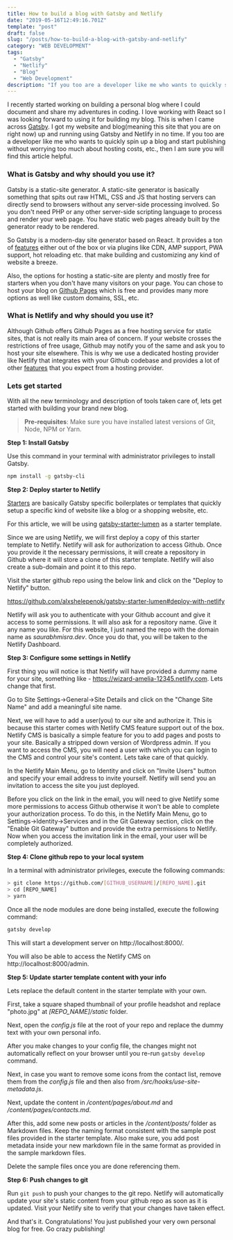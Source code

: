 ```yaml
---
title: How to build a blog with Gatsby and Netlify
date: "2019-05-16T12:49:16.701Z"
template: "post"
draft: false
slug: "/posts/how-to-build-a-blog-with-gatsby-and-netlify"
category: "WEB DEVELOPMENT"
tags:
  - "Gatsby"
  - "Netlify"
  - "Blog"
  - "Web Development"
description: "If you too are a developer like me who wants to quickly spin up a blog and start publishing without worrying too much about hosting costs, etc., then I am sure you will find this article helpful."
---
```


I recently started working on building a personal blog where I could document and share my adventures in coding. I love working with React so I was looking forward to using it for building my blog. This is when I came across [Gatsby](https://www.gatsbyjs.org). I got my website and blog(meaning this site that you are on right now) up and running using Gatsby and Netlify in no time. If you too are a developer like me who wants to quickly spin up a blog and start publishing without worrying too much about hosting costs, etc., then I am sure you will find this article helpful.

### What is Gatsby and why should you use it?

Gatsby is a static-site generator. A static-site generator is basically something that spits out raw HTML, CSS and JS that hosting servers can directly send to browsers without any server-side processing involved. So you don't need PHP or any other server-side scripting language to process and render your web page. You have static web pages already built by the generator ready to be rendered.

So Gatsby is a modern-day site generator based on React. It provides a ton of [features](https://www.gatsbyjs.org/features/) either out of the box or via plugins like CDN, AMP support, PWA support, hot reloading etc. that make building and customizing any kind of website a breeze.

Also, the options for hosting a static-site are plenty and mostly free for starters when you don't have many visitors on your page. You can chose to host your blog on [Github Pages](https://pages.github.com/) which is free and provides many more options as well like custom domains, SSL, etc.

### What is Netlify and why should you use it?

Although Github offers Github Pages as a free hosting service for static sites, that is not really its main area of concern. If your website crosses the restrictions of free usage, Github may notify you of the same and ask you to host your site elsewhere. This is why we use a dedicated hosting provider like Netlify that integrates with your Github codebase and provides a lot of other [features](https://www.netlify.com/github-pages-vs-netlify/) that you expect from a hosting provider.

### Lets get started

With all the new terminology and description of tools taken care of, lets get started with building your brand new blog.

> **Pre-requisites**: Make sure you have installed latest versions of Git, Node, NPM or Yarn.

**Step 1: Install Gatsby**

Use this command in your terminal with administrator privileges to install Gatsby.

```bash
npm install -g gatsby-cli
```

**Step 2: Deploy starter to Netlify**

[Starters](https://www.gatsbyjs.org/docs/starters/) are basically Gatsby specific boilerplates or templates that quickly setup a specific kind of website like a blog or a shopping website, etc.

For this article, we will be using [gatsby-starter-lumen](http://github.com/alxshelepenok/gatsby-starter-lumen) as a starter template.

Since we are using Netlify, we will first deploy a copy of this starter template to Netlify. Netlify will ask for authorization to access Github. Once you provide it the necessary permissions, it will create a repository in Github where it will store a clone of this starter template. Netlify will also create a sub-domain and point it to this repo.

Visit the starter github repo using the below link and click on the "Deploy to Netlify" button.

https://github.com/alxshelepenok/gatsby-starter-lumen#deploy-with-netlify

Netlify will ask you to authenticate with your Github account and give it access to some permissions. It will also ask for a repository name. Give it any name you like. For this website, I just named the repo with the domain name as _saurabhmisra.dev_. Once you do that, you will be taken to the Netlify Dashboard.

**Step 3: Configure some settings in Netlify**

First thing you will notice is that Netlify will have provided a dummy name for your site, something like - https://wizard-amelia-12345.netlify.com. Lets change that first.

Go to Site Settings->General->Site Details and click on the "Change Site Name" and add a meaningful site name.

Next, we will have to add a user(you) to our site and authorize it. This is because this starter comes with Netlify CMS feature support out of the box. Netlify CMS is basically a simple feature for you to add pages and posts to your site. Basically a stripped down version of Wordpress admin. If you want to access the CMS, you will need a user with which you can login to the CMS and control your site's content. Lets take care of that quickly.

In the Netlify Main Menu, go to Identity and click on "Invite Users" button and specify your email address to invite yourself. Netlify will send you an invitation to access the site you just deployed.

Before you click on the link in the email, you will need to give Netlify some more permissions to access Github otherwise it won't be able to complete your authorization process. To do this, in the Netlify Main Menu, go to Settings->Identity->Services and in the Git Gateway section, click on the "Enable Git Gateway" button and provide the extra permissions to Netlify. Now when you access the invitation link in the email, your user will be completely authorized.

**Step 4: Clone github repo to your local system**

In a terminal with administrator privileges, execute the following commands:

```bash
> git clone https://github.com/[GITHUB_USERNAME]/[REPO_NAME].git
> cd [REPO_NAME]
> yarn
```

Once all the node modules are done being installed, execute the following command:

```bash
gatsby develop
```

This will start a development server on http://localhost:8000/.

You will also be able to access the Netlify CMS on http://localhost:8000/admin.

**Step 5: Update starter template content with your info**

Lets replace the default content in the starter template with your own.

First, take a square shaped thumbnail of your profile headshot and replace "photo.jpg" at _[REPO_NAME]/static_ folder.

Next, open the _config.js_ file at the root of your repo and replace the dummy text with your own personal info.

After you make changes to your config file, the changes might not automatically reflect on your browser until you re-run `gatsby develop` command.

Next, in case you want to remove some icons from the contact list, remove them from the _config.js_ file and then also from _/src/hooks/use-site-metadata.js_.

Next, update the content in _/content/pages/about.md_ and _/content/pages/contacts.md_.

After this, add some new posts or articles in the _/content/posts/_ folder as Markdown files. Keep the naming format consistent with the sample post files provided in the starter template. Also make sure, you add post metadata inside your new markdown file in the same format as provided in the sample markdown files.

Delete the sample files once you are done referencing them.

**Step 6: Push changes to git**

Run `git push` to push your changes to the git repo. Netlify will automatically update your site's static content from your github repo as soon as it is updated. Visit your Netlify site to verify that your changes have taken effect.

And that's it. Congratulations! You just published your very own personal blog for free. Go crazy publishing!
